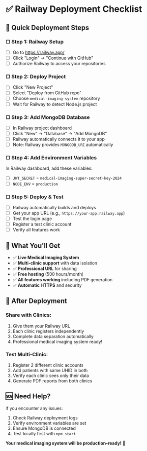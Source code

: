 # ✅ Railway Deployment Checklist

## 🚂 **Quick Deployment Steps**

### **□ Step 1: Railway Setup**
- [ ] Go to https://railway.app/
- [ ] Click "Login" → "Continue with GitHub"
- [ ] Authorize Railway to access your repositories

### **□ Step 2: Deploy Project**
- [ ] Click "New Project"
- [ ] Select "Deploy from GitHub repo"
- [ ] Choose `medical-imaging-system` repository
- [ ] Wait for Railway to detect Node.js project

### **□ Step 3: Add MongoDB Database**
- [ ] In Railway project dashboard
- [ ] Click "New" → "Database" → "Add MongoDB"
- [ ] Railway automatically connects it to your app
- [ ] Note: Railway provides `MONGODB_URI` automatically

### **□ Step 4: Add Environment Variables**
In Railway dashboard, add these variables:
- [ ] `JWT_SECRET` = `medical-imaging-super-secret-key-2024`
- [ ] `NODE_ENV` = `production`

### **□ Step 5: Deploy & Test**
- [ ] Railway automatically builds and deploys
- [ ] Get your app URL (e.g., `https://your-app.railway.app`)
- [ ] Test the login page
- [ ] Register a test clinic account
- [ ] Verify all features work

## 🎯 **What You'll Get**

- ✅ **Live Medical Imaging System**
- ✅ **Multi-clinic support** with data isolation
- ✅ **Professional URL** for sharing
- ✅ **Free hosting** (500 hours/month)
- ✅ **All features working** including PDF generation
- ✅ **Automatic HTTPS** and security

## 🏥 **After Deployment**

### **Share with Clinics:**
1. Give them your Railway URL
2. Each clinic registers independently
3. Complete data separation automatically
4. Professional medical imaging system ready!

### **Test Multi-Clinic:**
1. Register 2 different clinic accounts
2. Add patients with same UHID in both
3. Verify each clinic sees only their data
4. Generate PDF reports from both clinics

## 🆘 **Need Help?**

If you encounter any issues:
1. Check Railway deployment logs
2. Verify environment variables are set
3. Ensure MongoDB is connected
4. Test locally first with `npm start`

**Your medical imaging system will be production-ready!** 🚀
